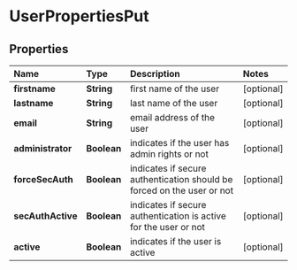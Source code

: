 # UserPropertiesPut

## Properties

| Name | Type | Description | Notes |
| :--- | :--- | :--- | :--- |
| **firstname** | **String** | first name of the user | \[optional\] |
| **lastname** | **String** | last name of the user | \[optional\] |
| **email** | **String** | email address of the user | \[optional\] |
| **administrator** | **Boolean** | indicates if the user has admin rights or not | \[optional\] |
| **forceSecAuth** | **Boolean** | indicates if secure authentication should be forced on the user or not | \[optional\] |
| **secAuthActive** | **Boolean** | indicates if secure authentication is active for the user or not | \[optional\] |
| **active** | **Boolean** | indicates if the user is active | \[optional\] |

